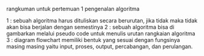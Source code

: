 rangkuman untuk pertemuan 1 pengenalan algoritma

1 : sebuah algoritma harus dituliskan secara berurutan, jika tidak maka tidak akan bisa berjalan dengan semestinya
2 : sebuah algoritma bisa di gambarkan melalui pseudo code untuk menulis urutan rangkaian algoritma
3 : diagram flowchart memiliki bentuk yang sesuai dengan fungsinya masing masing yaitu input, proses, output, percabangan, dan      perulangan.